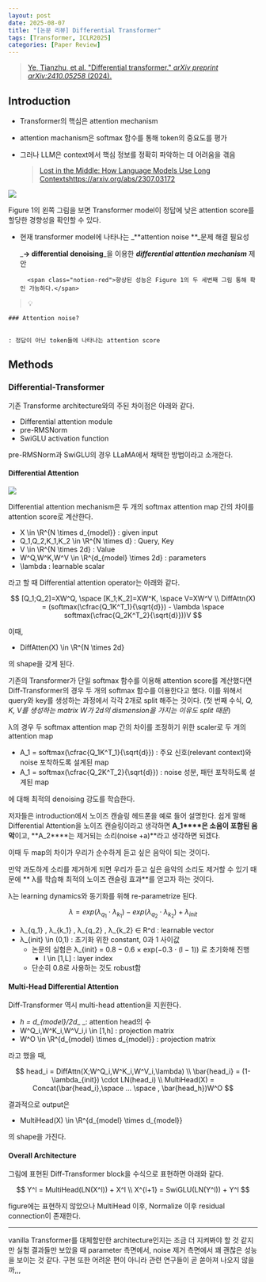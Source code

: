 ```yaml
---
layout: post
date: 2025-08-07
title: "[논문 리뷰] Differential Transformer"
tags: [Transformer, ICLR2025]
categories: [Paper Review]
---
```


> [Ye, Tianzhu, et al. "Differential transformer." ](https://arxiv.org/abs/2410.05258)[_arXiv preprint arXiv:2410.05258_](https://arxiv.org/abs/2410.05258)[ (2024).](https://arxiv.org/abs/2410.05258)



## Introduction

- Transformer의 핵심은 attention mechanism
- attention machanism은 softmax 함수를 통해 token의 중요도를 평가
- 그러나 LLM은 context에서 핵심 정보를 정확히 파악하는 데 어려움을 겪음

	> [Lost in the Middle: How Language Models Use Long Contextshttps://arxiv.org/abs/2307.03172](https://arxiv.org/abs/2307.03172)


![](https://prod-files-secure.s3.us-west-2.amazonaws.com/542b861c-36a8-4051-84e5-8804b6728dba/9083ea56-691a-4752-ae26-47f403431ac8/image.png?X-Amz-Algorithm=AWS4-HMAC-SHA256&X-Amz-Content-Sha256=UNSIGNED-PAYLOAD&X-Amz-Credential=ASIAZI2LB4666L2XXX4F%2F20251004%2Fus-west-2%2Fs3%2Faws4_request&X-Amz-Date=20251004T020819Z&X-Amz-Expires=3600&X-Amz-Security-Token=IQoJb3JpZ2luX2VjELr%2F%2F%2F%2F%2F%2F%2F%2F%2F%2FwEaCXVzLXdlc3QtMiJHMEUCIQCyTLqsGKz372XGaYtTNq2KJm%2BG3oMfmlmv0CumpWZ7AQIgJ4Dn7i0bUrmEV3IYFAxBD4MWDF%2B%2FCwTpXulv%2Bzb9ZJkq%2FwMIUxAAGgw2Mzc0MjMxODM4MDUiDBBD8QXikl5YbLWZ8CrcA780AkuJfcV3d7TZeyQifHHN0SSyaDQLieCpl3GfmbKh%2FgXa%2BkvlPZWJBY3lyAt5hsdZ9mKJ%2FUBZaP22rxCatkxFbO9ldXyW18BcRl2G%2F1xQv6Z8jhBmkWvqDmbSJASaKdYX4o1vQVBWuPRU6Y40mzkSgcvhNDSiZmQIZ4HfdKioPfBuxMAetRiLm%2BVkX7zJdjXvJv7CBjHq68HeYuIUcLqreIj21onEbEtkpusOwTIWVL%2FWou%2BYsjA9q1vNo%2FpJPZ8qDDQwolOMMgZKxjqb1zdT4zRpMjadXxy4lfHWdIcKEXBfiQVEa9cPMDcvhoHPvgBbkxzQb1br7TDZD%2Bag%2BDIRN9DnKmOadSZvI1PxdcHySZ%2FV4yP20%2B4jFE2zeRY%2FKkhg8HocpFJQpMj7dXWb1mRqgA0E3X8Fv5E9Jq56CNxsZb9c0dBzZH1awCRttrdsQfaELkxMjgYQgAW7o4HP2ZkqIBekrOvZK0%2Bm3hEc6KjuueGpfWqPjMkFrECXkR91nCby5vmyZkcVIm8VFKZYhVBiLQjAKiy0qIizg9k4BPb9eacCmGdFI1Id%2Fz4UyIHeVyG1mlz0YwK2OfhqGp2jJMnONkLVGMnYcwdYW3jqoHLOF7oXGYdAXFhaEdUCMIqAgscGOqUBP1X2uSpAEqhpjq4d3jqTfjVYkxCi90L59kMFt93aYsN2J3QZVVMF%2FNkORg1QzkusQRrHBxwaoiGd9UuReFl98RfKIjwHG%2FrF89FnxAWglQ6djQ22SyZhbbuAK6gltHAYMyZaeS3BJiaH5GukZfcw4D%2BaiyTOmXzTqBpWCpa6LLOeGfbSQa%2Fttw2lbrshJBjvK%2FF8%2BtJ404pZVYEtZut6Gums1D4P&X-Amz-Signature=08c654af774550f4d30da58a41d04909ae4f23d468d13a32f51f08af3225a051&X-Amz-SignedHeaders=host&x-amz-checksum-mode=ENABLED&x-id=GetObject)


Figure 1의 왼쪽 그림을 보면 Transformer model이 정답에 낮은 attention score를 할당한 경향성을 확인할 수 있다.

- 현재 transformer model에 나타나는 _**attention noise **_문제 해결 필요성

	_**→ differential denoising**_을 이용한 _**differential attention mechanism**_ 제안


		<span class="notion-red">향상된 성능은 Figure 1의 두 세번째 그림 통해 확인 가능하다.</span>


> 💡 


	### Attention noise?


	: 정답이 아닌 token들에 나타나는 attention score



## Methods



### Differential-Transformer


기존 Transforme architecture와의 주된 차이점은 아래와 같다.

- Differential attention module
- pre-RMSNorm
- SwiGLU activation function

pre-RMSNorm과 SwiGLU의 경우 LLaMA에서 채택한 방법이라고 소개한다.



#### Differential Attention


![](https://prod-files-secure.s3.us-west-2.amazonaws.com/542b861c-36a8-4051-84e5-8804b6728dba/116d70b2-1963-4810-9167-f4c7d8a06e8f/image.png?X-Amz-Algorithm=AWS4-HMAC-SHA256&X-Amz-Content-Sha256=UNSIGNED-PAYLOAD&X-Amz-Credential=ASIAZI2LB4666L2XXX4F%2F20251004%2Fus-west-2%2Fs3%2Faws4_request&X-Amz-Date=20251004T020819Z&X-Amz-Expires=3600&X-Amz-Security-Token=IQoJb3JpZ2luX2VjELr%2F%2F%2F%2F%2F%2F%2F%2F%2F%2FwEaCXVzLXdlc3QtMiJHMEUCIQCyTLqsGKz372XGaYtTNq2KJm%2BG3oMfmlmv0CumpWZ7AQIgJ4Dn7i0bUrmEV3IYFAxBD4MWDF%2B%2FCwTpXulv%2Bzb9ZJkq%2FwMIUxAAGgw2Mzc0MjMxODM4MDUiDBBD8QXikl5YbLWZ8CrcA780AkuJfcV3d7TZeyQifHHN0SSyaDQLieCpl3GfmbKh%2FgXa%2BkvlPZWJBY3lyAt5hsdZ9mKJ%2FUBZaP22rxCatkxFbO9ldXyW18BcRl2G%2F1xQv6Z8jhBmkWvqDmbSJASaKdYX4o1vQVBWuPRU6Y40mzkSgcvhNDSiZmQIZ4HfdKioPfBuxMAetRiLm%2BVkX7zJdjXvJv7CBjHq68HeYuIUcLqreIj21onEbEtkpusOwTIWVL%2FWou%2BYsjA9q1vNo%2FpJPZ8qDDQwolOMMgZKxjqb1zdT4zRpMjadXxy4lfHWdIcKEXBfiQVEa9cPMDcvhoHPvgBbkxzQb1br7TDZD%2Bag%2BDIRN9DnKmOadSZvI1PxdcHySZ%2FV4yP20%2B4jFE2zeRY%2FKkhg8HocpFJQpMj7dXWb1mRqgA0E3X8Fv5E9Jq56CNxsZb9c0dBzZH1awCRttrdsQfaELkxMjgYQgAW7o4HP2ZkqIBekrOvZK0%2Bm3hEc6KjuueGpfWqPjMkFrECXkR91nCby5vmyZkcVIm8VFKZYhVBiLQjAKiy0qIizg9k4BPb9eacCmGdFI1Id%2Fz4UyIHeVyG1mlz0YwK2OfhqGp2jJMnONkLVGMnYcwdYW3jqoHLOF7oXGYdAXFhaEdUCMIqAgscGOqUBP1X2uSpAEqhpjq4d3jqTfjVYkxCi90L59kMFt93aYsN2J3QZVVMF%2FNkORg1QzkusQRrHBxwaoiGd9UuReFl98RfKIjwHG%2FrF89FnxAWglQ6djQ22SyZhbbuAK6gltHAYMyZaeS3BJiaH5GukZfcw4D%2BaiyTOmXzTqBpWCpa6LLOeGfbSQa%2Fttw2lbrshJBjvK%2FF8%2BtJ404pZVYEtZut6Gums1D4P&X-Amz-Signature=01a10b9460b499105d8553fa7b9071aa36da78daae25755c87b592dc35a7151e&X-Amz-SignedHeaders=host&x-amz-checksum-mode=ENABLED&x-id=GetObject)


Differential attention mechanism은 두 개의 softmax attention map 간의 차이를 attention score로 계산한다.

- X \in \R^{N \times d\_{model}} : given input
- Q\_1,Q\_2,K\_1,K\_2 \in \R^{N \times d} : Query, Key
- V \in \R^{N \times 2d} : Value
- W^Q,W^K,W^V \in \R^{d\_{model} \times 2d} : parameters
- \lambda : learnable scalar

라고 할 때 Differential attention operator는 아래와 같다.


$$
[Q_1;Q_2]=XW^Q, \space [K_1;K_2]=XW^K, \space V=XW^V \\
DiffAttn(X) = (softmax(\cfrac{Q_1K^T_1}{\sqrt{d}}) - \lambda \space softmax(\cfrac{Q_2K^T_2}{\sqrt{d}}))V
$$


이때,

- DiffAtten(X) \in \R^{N \times 2d}

의 shape을 갖게 된다.


기존의 Transformer가 단일 softmax 함수를 이용해 attention score를 계산했다면 Diff-Transformer의 경우 두 개의 softmax 함수를 이용한다고 했다. 이를 위해서 query와 key를 생성하는 과정에서 각각 2개로 split 해주는 것이다. <span class="notion-red">(첫 번째 수식, </span><span class="notion-red">_Q, K, V를 생성하는 matrix W가 2d의 dismension을 가지는 이유도 split 때문_</span><span class="notion-red">)</span>


 λ의 경우 두 softmax attention map 간의 차이를 조정하기 위한 scaler로 두 개의 attention map

- A\_1 = softmax(\cfrac{Q\_1K^T\_1}{\sqrt{d}}) : 주요 신호(relevant context)와 noise 포착하도록 설계된 map
- A\_1 = softmax(\cfrac{Q\_2K^T\_2}{\sqrt{d}}) : noise 성분, 패턴 포착하도록 설계된 map 

에 대해 최적의 denoising 강도를 학습한다.


저자들은 introduction에서 노이즈 캔슬링 헤드폰을 예로 들어 설명한다. 쉽게 말해 Differential Attention을 노이즈 캔슬링이라고 생각하면 **A\_1****은 소음이 포함된 음악**이고, **A\_2****는 제거되는 소리(noise +a)**라고 생각하면 되겠다. 


이때 두 map의 차이가 우리가 순수하게 듣고 싶은 음악이 되는 것이다. 


만약 과도하게 소리를 제거하게 되면 우리가 듣고 싶은 음악의 소리도 제거할 수 있기 때문에 ** λ를 학습해 최적의 노이즈 캔슬링 효과**를 얻고자 하는 것이다.


λ는 learning dynamics와 동기화를 위해 re-parametrize 된다.


$$
\lambda = exp(\lambda_{q_1} \cdot \lambda_{k_1}) - exp(\lambda_{q_2} \cdot \lambda_{k_2}) + \lambda_{init}
$$

- λ\_{q\_1} , λ\_{k\_1} , λ\_{q\_2} , λ\_{k\_2} ∈ R^d : learnable vector
- λ\_{init} \in (0,1) : 초기화 위한 constant, 0과 1 사이값
	- 논문의 실험은 λ\_{init} = 0.8 − 0.6 × exp(−0.3 · (l − 1)) 로 초기화해 진행
		- l \in [1,L] : layer index
	- 단순히 0.8로 사용하는 것도 robust함


#### **Multi-Head Differential Attention**


Diff-Transformer 역시 multi-head attention을 지원한다.

- _h = d\_{model}/2d__ _: attention head의 수
- W^Q\_i,W^K\_i,W^V\_i,i \in [1,h] : projection matrix
- W^O \in \R^{d\_{model} \times d\_{model}} : projection matrix

라고 했을 때,


$$
head_i = DiffAttn(X;W^Q_i,W^K_i,W^V_i,\lambda) \\
\bar{head_i} = (1-\lambda_{init}) \cdot LN(head_i) \\
MultiHead(X) = Concat(\bar{head_i},\space ... \space , \bar{head_h})W^O
$$


결과적으로 output은

- MultiHead(X) \in \R^{d\_{model} \times d\_{model}}

의 shape을 가진다.



#### Overall Architecture


그림에 표현된 Diff-Transformer block을 수식으로 표현하면 아래와 같다.


$$
Y^l = MultiHead(LN(X^l)) + X^l \\
X^{l+1} = SwiGLU(LN(Y^l)) + Y^l
$$


figure에는 표현하지 않았으나 MultiHead 이후, Normalize 이후 residual connection이 존재한다.


---


vanilla Transformer를 대체할만한 architecture인지는 조금 더 지켜봐야 할 것 같지만 실험 결과들만 보았을 때 parameter 측면에서, noise 제거 측면에서 꽤 괜찮은 성능을 보이는 것 같다. 구현 또한 어려운 편이 아니라 관련 연구들이 곧 쏟아져 나오지 않을까,,,

